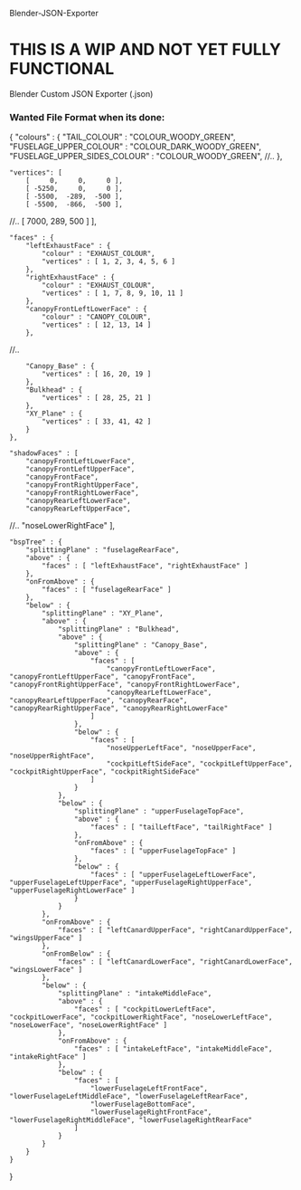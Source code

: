 Blender-JSON-Exporter

THIS IS A WIP AND NOT YET FULLY FUNCTIONAL
=====================

Blender Custom JSON Exporter (.json)

### Wanted File Format when its done:

{
    "colours" : {
        "TAIL_COLOUR" : "COLOUR_WOODY_GREEN",
        "FUSELAGE_UPPER_COLOUR" : "COLOUR_DARK_WOODY_GREEN",
        "FUSELAGE_UPPER_SIDES_COLOUR" : "COLOUR_WOODY_GREEN",
//..
    },

    "vertices": [
        [     0,     0,     0 ],
        [ -5250,     0,     0 ],
        [ -5500,  -289,  -500 ],
        [ -5500,  -866,  -500 ],
//..
        [  7000,   289,   500 ]
    ],

    "faces" : {
        "leftExhaustFace" : {
            "colour" : "EXHAUST_COLOUR",
            "vertices" : [ 1, 2, 3, 4, 5, 6 ]
        },
        "rightExhaustFace" : {
            "colour" : "EXHAUST_COLOUR",
            "vertices" : [ 1, 7, 8, 9, 10, 11 ]
        },
        "canopyFrontLeftLowerFace" : {
            "colour" : "CANOPY_COLOUR",
            "vertices" : [ 12, 13, 14 ]
        },
//..
       
        "Canopy_Base" : {
            "vertices" : [ 16, 20, 19 ]
        },
        "Bulkhead" : {
            "vertices" : [ 28, 25, 21 ]
        },
        "XY_Plane" : {
            "vertices" : [ 33, 41, 42 ]
        }
    },

    "shadowFaces" : [
        "canopyFrontLeftLowerFace",
        "canopyFrontLeftUpperFace",
        "canopyFrontFace",
        "canopyFrontRightUpperFace",
        "canopyFrontRightLowerFace",
        "canopyRearLeftLowerFace",
        "canopyRearLeftUpperFace",
//..
        "noseLowerRightFace"
    ],

    "bspTree" : {
        "splittingPlane" : "fuselageRearFace",
        "above" : {
            "faces" : [ "leftExhaustFace", "rightExhaustFace" ]
        },
        "onFromAbove" : {
            "faces" : [ "fuselageRearFace" ]
        },
        "below" : {
            "splittingPlane" : "XY_Plane",
            "above" : {
                "splittingPlane" : "Bulkhead",
                "above" : {
                    "splittingPlane" : "Canopy_Base",
                    "above" : {
                        "faces" : [
                            "canopyFrontLeftLowerFace", "canopyFrontLeftUpperFace", "canopyFrontFace", "canopyFrontRightUpperFace", "canopyFrontRightLowerFace",
                            "canopyRearLeftLowerFace", "canopyRearLeftUpperFace", "canopyRearFace", "canopyRearRightUpperFace", "canopyRearRightLowerFace"
                        ]
                    },
                    "below" : {
                        "faces" : [
                            "noseUpperLeftFace", "noseUpperFace", "noseUpperRightFace",
                            "cockpitLeftSideFace", "cockpitLeftUpperFace", "cockpitRightUpperFace", "cockpitRightSideFace"
                        ]
                    }
                },
                "below" : {
                    "splittingPlane" : "upperFuselageTopFace",
                    "above" : {
                        "faces" : [ "tailLeftFace", "tailRightFace" ]
                    },
                    "onFromAbove" : {
                        "faces" : [ "upperFuselageTopFace" ]
                    },
                    "below" : {
                        "faces" : [ "upperFuselageLeftLowerFace", "upperFuselageLeftUpperFace", "upperFuselageRightUpperFace", "upperFuselageRightLowerFace" ]
                    }
                }
            },
            "onFromAbove" : {
                "faces" : [ "leftCanardUpperFace", "rightCanardUpperFace", "wingsUpperFace" ]
            },
            "onFromBelow" : {
                "faces" : [ "leftCanardLowerFace", "rightCanardLowerFace", "wingsLowerFace" ]
            },
            "below" : {
                "splittingPlane" : "intakeMiddleFace",
                "above" : {
                    "faces" : [ "cockpitLowerLeftFace", "cockpitLowerFace", "cockpitLowerRightFace", "noseLowerLeftFace", "noseLowerFace", "noseLowerRightFace" ]
                },
                "onFromAbove" : {
                    "faces" : [ "intakeLeftFace", "intakeMiddleFace", "intakeRightFace" ]
                },
                "below" : {
                    "faces" : [
                        "lowerFuselageLeftFrontFace", "lowerFuselageLeftMiddleFace", "lowerFuselageLeftRearFace",
                        "lowerFuselageBottomFace",
                        "lowerFuselageRightFrontFace", "lowerFuselageRightMiddleFace", "lowerFuselageRightRearFace"
                    ]
                }
            }
        }
    }
}
